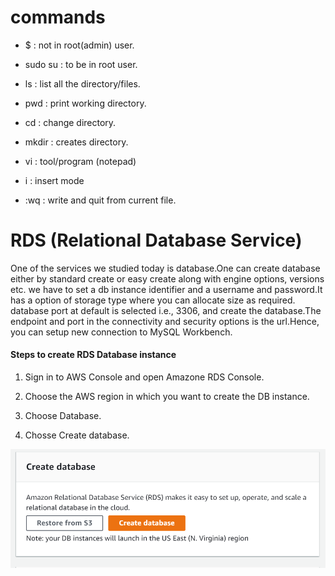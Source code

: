 # commands

- $ : not in root(admin) user.

- sudo su : to be in root user.

- ls : list all the directory/files.

- pwd : print working directory.

- cd : change directory.

- mkdir : creates directory.

- vi : tool/program (notepad)

- i : insert mode

- :wq : write and quit from current file.


# RDS (Relational Database Service)

One of the services we studied today is database.One can create database either by standard create or easy create along with engine options, versions etc.
we have to set a db instance identifier and a username and password.It has a option of storage type where you can allocate size as required.
database port at default is selected i.e., 3306, and create the database.The endpoint and port in the connectivity and security options is the url.Hence, you can setup new connection to MySQL Workbench.

<h4> Steps to create RDS Database instance </h4>

1. Sign in to AWS Console and open Amazone RDS Console.

2. Choose the AWS region in which you want to create the DB instance.

3. Choose Database.

4. Chosse Create database.

![](images/step1.png)


